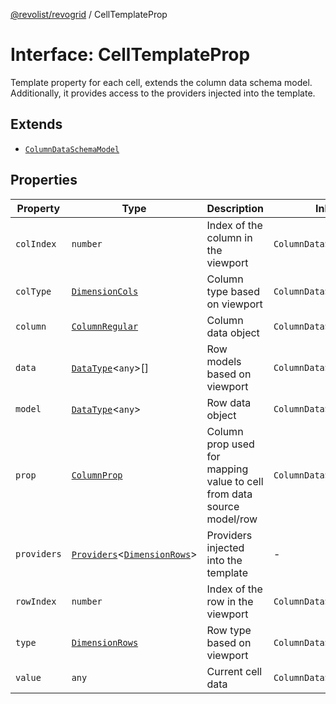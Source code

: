 [@revolist/revogrid](README.md) / CellTemplateProp

# Interface: CellTemplateProp

Template property for each cell, extends the column data schema model.
Additionally, it provides access to the providers injected into the template.

## Extends

- [`ColumnDataSchemaModel`](TypeAlias.ColumnDataSchemaModel.md)

## Properties

| Property | Type | Description | Inherited from | Defined in |
| ------ | ------ | ------ | ------ | ------ |
| `colIndex` | `number` | Index of the column in the viewport | `ColumnDataSchemaModel.colIndex` | [src/types/interfaces.ts:49](https://github.com/revolist/revogrid/blob/a808f70a0d197fcea56d269b7334fbc41eb74c5d/src/types/interfaces.ts#L49) |
| `colType` | [`DimensionCols`](TypeAlias.DimensionCols.md) | Column type based on viewport | `ColumnDataSchemaModel.colType` | [src/types/interfaces.ts:53](https://github.com/revolist/revogrid/blob/a808f70a0d197fcea56d269b7334fbc41eb74c5d/src/types/interfaces.ts#L53) |
| `column` | [`ColumnRegular`](Interface.ColumnRegular.md) | Column data object | `ColumnDataSchemaModel.column` | [src/types/interfaces.ts:41](https://github.com/revolist/revogrid/blob/a808f70a0d197fcea56d269b7334fbc41eb74c5d/src/types/interfaces.ts#L41) |
| `data` | [`DataType`](TypeAlias.DataType.md)\<`any`\>[] | Row models based on viewport | `ColumnDataSchemaModel.data` | [src/types/interfaces.ts:61](https://github.com/revolist/revogrid/blob/a808f70a0d197fcea56d269b7334fbc41eb74c5d/src/types/interfaces.ts#L61) |
| `model` | [`DataType`](TypeAlias.DataType.md)\<`any`\> | Row data object | `ColumnDataSchemaModel.model` | [src/types/interfaces.ts:37](https://github.com/revolist/revogrid/blob/a808f70a0d197fcea56d269b7334fbc41eb74c5d/src/types/interfaces.ts#L37) |
| `prop` | [`ColumnProp`](TypeAlias.ColumnProp.md) | Column prop used for mapping value to cell from data source model/row | `ColumnDataSchemaModel.prop` | [src/types/interfaces.ts:33](https://github.com/revolist/revogrid/blob/a808f70a0d197fcea56d269b7334fbc41eb74c5d/src/types/interfaces.ts#L33) |
| `providers` | [`Providers`](TypeAlias.Providers.md)\<[`DimensionRows`](TypeAlias.DimensionRows.md)\> | Providers injected into the template | - | [src/types/interfaces.ts:75](https://github.com/revolist/revogrid/blob/a808f70a0d197fcea56d269b7334fbc41eb74c5d/src/types/interfaces.ts#L75) |
| `rowIndex` | `number` | Index of the row in the viewport | `ColumnDataSchemaModel.rowIndex` | [src/types/interfaces.ts:45](https://github.com/revolist/revogrid/blob/a808f70a0d197fcea56d269b7334fbc41eb74c5d/src/types/interfaces.ts#L45) |
| `type` | [`DimensionRows`](TypeAlias.DimensionRows.md) | Row type based on viewport | `ColumnDataSchemaModel.type` | [src/types/interfaces.ts:57](https://github.com/revolist/revogrid/blob/a808f70a0d197fcea56d269b7334fbc41eb74c5d/src/types/interfaces.ts#L57) |
| `value` | `any` | Current cell data | `ColumnDataSchemaModel.value` | [src/types/interfaces.ts:65](https://github.com/revolist/revogrid/blob/a808f70a0d197fcea56d269b7334fbc41eb74c5d/src/types/interfaces.ts#L65) |

